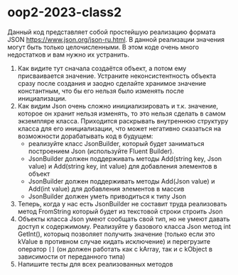 # oop2-2023-class2

Данный код представляет собой простейшую реализацию формата JSON https://www.json.org/json-ru.html. В данной реализации значения могут быть только целочисленными. В этом коде очень много недостатков и вам нужно их устранить.

1. Как видите тут сначала создаётся объект, а потом ему присваивается значение. Устраните неконсистентность объекта сразу после создания и заодно сделайте хранимое значение константным, что бы его нельзя было изменять после инициализации.
2. Как видим Json очень сложно инициализировать и т.к. значение, которое он хранит нельзя изменять, то это нельзя сделать в самом экземпляре класса. Приходится раскрывать внутреннюю структуру класса для его инициализации, что может негативно сказаться на возможности дорабатывать код в будущем:
   - реализуйте класс JsonBuilder, который будет заниматься построением Json (используйте Fluent Builder).
   - JsonBuilder должен поддерживать методы Add(string key, Json value) и Add(string key, int value) для добавления элементов в объект
   - JsonBuilder должен поддерживать методы Add(Json value) и Add(int value) для добавления элементов в массив
   - JsonBuilder должен уметь приводиться к типу Json
3. Теперь, когда у нас есть JsonBuilder не составит труда реализовать метод FromString который будет из текстовой строки строить Json
4. Объекты класса Json умеют сообщать свой тип, но не умеют давать доступ к содержимому. Реализуйте у базового класса Json метод int GetInt(), которыq позволяет получить значение (только если это kValue в противном случае кидать исключение) и перегрузите оператор `[]` (он должен работать как с kArray, так и с kObject в зависимости от переданного типа)
5. Напишите тесты для всех реализованных методов
